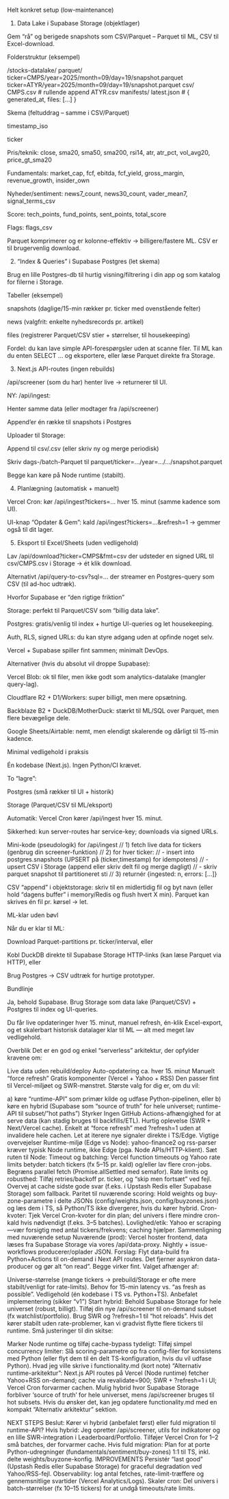 Helt konkret setup (low-maintenance)
1) Data Lake i Supabase Storage (objektlager)

Gem “rå” og berigede snapshots som CSV/Parquet – Parquet til ML, CSV til Excel-download.

Folderstruktur (eksempel)

/stocks-datalake/
  parquet/
    ticker=CMPS/year=2025/month=09/day=19/snapshot.parquet
    ticker=ATYR/year=2025/month=09/day=19/snapshot.parquet
  csv/
    CMPS.csv              # rullende append
    ATYR.csv
  manifests/
    latest.json           # { generated_at, files: [...] }


Skema (feltuddrag – samme i CSV/Parquet)

timestamp_iso

ticker

Pris/teknik: close, sma20, sma50, sma200, rsi14, atr, atr_pct, vol_avg20, price_gt_sma20

Fundamentals: market_cap, fcf, ebitda, fcf_yield, gross_margin, revenue_growth, insider_own

Nyheder/sentiment: news7_count, news30_count, vader_mean7, signal_terms_csv

Score: tech_points, fund_points, sent_points, total_score

Flags: flags_csv

Parquet komprimerer og er kolonne-effektiv → billigere/fastere ML. CSV er til brugervenlig download.

2) “Index & Queries” i Supabase Postgres (let skema)

Brug en lille Postgres-db til hurtig visning/filtrering i din app og som katalog for filerne i Storage.

Tabeller (eksempel)

snapshots (daglige/15-min rækker pr. ticker med ovenstående felter)

news (valgfrit: enkelte nyhedsrecords pr. artikel)

files (registrerer Parquet/CSV stier + størrelser, til housekeeping)

Fordel: du kan lave simple API-forespørgsler uden at scanne filer. Til ML kan du enten SELECT … og eksportere, eller læse Parquet direkte fra Storage.

3) Next.js API-routes (ingen rebuilds)

/api/screener (som du har) henter live → returnerer til UI.

NY: /api/ingest:

Henter samme data (eller modtager fra /api/screener)

Append’er én række til snapshots i Postgres

Uploader til Storage:

Append til csv/<TICKER>.csv (eller skriv ny og merge periodisk)

Skriv dags-/batch-Parquet til parquet/ticker=.../year=.../…/snapshot.parquet

Begge kan køre på Node runtime (stabilt).

4) Planlægning (automatisk + manuelt)

Vercel Cron: kør /api/ingest?tickers=… hver 15. minut (samme kadence som UI).

UI-knap “Opdater & Gem”: kald /api/ingest?tickers=…&refresh=1 → gemmer også til dit lager.

5) Eksport til Excel/Sheets (uden vedligehold)

Lav /api/download?ticker=CMPS&fmt=csv der udsteder en signed URL til csv/CMPS.csv i Storage → ét klik download.

Alternativt /api/query-to-csv?sql=… der streamer en Postgres-query som CSV (til ad-hoc udtræk).

Hvorfor Supabase er “den rigtige friktion”

Storage: perfekt til Parquet/CSV som “billig data lake”.

Postgres: gratis/venlig til index + hurtige UI-queries og let housekeeping.

Auth, RLS, signed URLs: du kan styre adgang uden at opfinde noget selv.

Vercel + Supabase spiller fint sammen; minimalt DevOps.

Alternativer (hvis du absolut vil droppe Supabase):

Vercel Blob: ok til filer, men ikke godt som analytics-datalake (mangler query-lag).

Cloudflare R2 + D1/Workers: super billigt, men mere opsætning.

Backblaze B2 + DuckDB/MotherDuck: stærkt til ML/SQL over Parquet, men flere bevægelige dele.

Google Sheets/Airtable: nemt, men elendigt skalerende og dårligt til 15-min kadence.

Minimal vedligehold i praksis

Én kodebase (Next.js). Ingen Python/CI krævet.

To “lagre”:

Postgres (små rækker til UI + historik)

Storage (Parquet/CSV til ML/eksport)

Automatik: Vercel Cron kører /api/ingest hver 15. minut.

Sikkerhed: kun server-routes har service-key; downloads via signed URLs.

Mini-kode (pseudologik) for /api/ingest
// 1) fetch live data for tickers (genbrug din screener-funktion)
// 2) for hver ticker:
//   - insert into postgres.snapshots (UPSERT på (ticker,timestamp) for idempotens)
//   - upsert CSV i Storage (append eller skriv delt fil og merge dagligt)
//   - skriv parquet snapshot til partitioneret sti
// 3) returnér {ingested: n, errors: [...]}


CSV “append” i objektstorage: skriv til en midlertidig fil og byt navn (eller hold “dagens buffer” i memory/Redis og flush hvert X min). Parquet kan skrives én fil pr. kørsel → let.

ML-klar uden bøvl

Når du er klar til ML:

Download Parquet-partitions pr. ticker/interval, eller

Kobl DuckDB direkte til Supabase Storage HTTP-links (kan læse Parquet via HTTP), eller

Brug Postgres → CSV udtræk for hurtige prototyper.

Bundlinje

Ja, behold Supabase. Brug Storage som data lake (Parquet/CSV) + Postgres til index og UI-queries.

Du får live opdateringer hver 15. minut, manuel refresh, én-klik Excel-export, og et skalerbart historisk datalager klar til ML — alt med meget lav vedligehold.

Overblik
Det er en god og enkel “serverless” arkitektur, der opfylder kravene om:

Live data uden rebuild/deploy
Auto-opdatering ca. hver 15. minut
Manuelt “force refresh”
Gratis komponenter (Vercel + Yahoo + RSS)
Den passer fint til Vercel-miljøet og SWR-mønstret. Største valg for dig er, om du vil:

a) køre “runtime-API” som primær kilde og udfase Python-pipelinen, eller
b) køre en hybrid (Supabase som “source of truth” for hele universet; runtime-API til subset/”hot paths”)
Styrker
Ingen GitHub Actions-afhængighed for at serve data (kan stadig bruges til backfills/ETL).
Hurtig oplevelse (SWR + Next/Vercel cache).
Enkelt at “force refresh” med ?refresh=1 uden at invalidere hele cachen.
Let at iterere nye signaler direkte i TS/Edge.
Vigtige overvejelser
Runtime-miljø (Edge vs Node):
yahoo-finance2 og rss-parser kræver typisk Node runtime, ikke Edge (pga. Node APIs/HTTP-klient).
Sæt ruten til Node:
Timeout og batching:
Vercel function timeouts og Yahoo rate limits betyder: batch tickers (fx 5–15 pr. kald) og/eller lav flere cron-jobs.
Begræns parallel fetch (Promise.allSettled med semafor).
Rate limits og robusthed:
Tilføj retries/backoff pr. ticker, og “skip men fortsæt” ved fejl.
Overvej at cache sidste gode svar (f.eks. i Upstash Redis eller Supabase Storage) som fallback.
Paritet til nuværende scoring:
Hold weights og buy-zone-parametre i delte JSONs (config/weights.json, config/buyzones.json) og læs dem i TS, så Python/TS ikke divergerer, hvis du kører hybrid.
Cron-kvoter:
Tjek Vercel Cron-kvoter for din plan; del univers i flere mindre cron-kald hvis nødvendigt (f.eks. 3–5 batches).
Lovlighed/etik:
Yahoo er scraping—vær forsigtig med antal tickers/frekvens; caching hjælper.
Sammenligning med nuværende setup
Nuværende (prod): Vercel hoster frontend, data læses fra Supabase Storage via vores /api/data-proxy. Nightly + issue-workflows producerer/oplader JSON.
Forslag: Flyt data-build fra Python+Actions til on-demand i Next API routes. Det fjerner asynkron data-producer og gør alt “on read”.
Begge virker fint. Valget afhænger af:

Universe-størrelse (mange tickers → prebuild/Storage er ofte mere stabilt/venligt for rate-limits).
Behov for 15-min latency vs. “as fresh as possible”.
Vedligehold (én kodebase i TS vs. Python+TS).
Anbefalet implementering (sikker “v1”)
Start hybrid:
Behold Supabase Storage for hele universet (robust, billigt).
Tilføj din nye /api/screener til on-demand subset (fx watchlist/portfolio). Brug SWR og ?refresh=1 til “hot reloads”.
Hvis det kører stabilt uden rate-problemer, kan vi gradvist flytte flere tickers til runtime.
Små justeringer til din skitse:

Marker Node runtime og tilføj cache-bypass tydeligt:
Tilføj simpel concurrency limiter:
Slå scoring-parametre op fra config-filer for konsistens med Python (eller flyt dem til én delt TS-konfiguration, hvis du vil udfase Python).
Hvad jeg ville skrive i functionality.md (kort note)
“Alternativ runtime-arkitektur”: Next.js API routes på Vercel (Node runtime) fetcher Yahoo+RSS on-demand; cache via revalidate=900; SWR + ?refresh=1 i UI; Vercel Cron forvarmer cachen. Mulig hybrid hvor Supabase Storage forbliver ‘source of truth’ for hele universet, mens /api/screener bruges til hot subsets.
Hvis du ønsker det, kan jeg opdatere functionality.md med en kompakt “Alternativ arkitektur” sektion.

NEXT STEPS
Beslut: Kører vi hybrid (anbefalet først) eller fuld migration til runtime-API?
Hvis hybrid:
Jeg opretter /api/screener, utils for indikatorer og en lille SWR-integration i Leaderboard/Portfolio.
Tilføjer Vercel Cron for 1–2 små batches, der forvarmer cache.
Hvis fuld migration:
Plan for at porte Python-udregninger (fundamentals/sentiment/buy-zones) 1:1 til TS, inkl. delte weights/buyzone-konfig.
IMPROVEMENTS
Persistér “last good” (Upstash Redis eller Supabase Storage) for graceful degradation ved Yahoo/RSS-fejl.
Observability: log antal fetches, rate-limit-træffere og gennemsnitlige svartider (Vercel Analytics/Logs).
Skaler cron: Del univers i batch-størrelser (fx 10–15 tickers) for at undgå timeouts/rate limits.